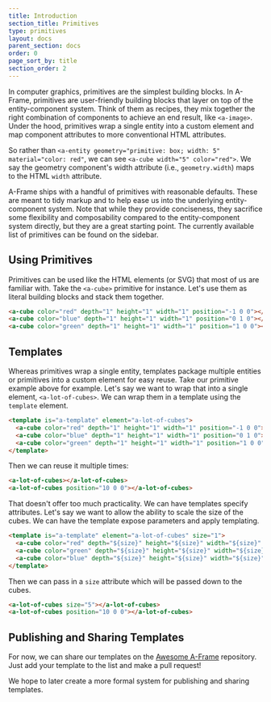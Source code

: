 ```yaml
---
title: Introduction
section_title: Primitives
type: primitives
layout: docs
parent_section: docs
order: 0
page_sort_by: title
section_order: 2
---
```


In computer graphics, primitives are the simplest building blocks. In A-Frame,
primitives are user-friendly building blocks that layer on top of the
entity-component system. Think of them as recipes, they mix together
the right combination of components to achieve an end result, like `<a-image>`.
Under the hood, primitives wrap a single entity into a custom element and map
component attributes to more conventional HTML attributes.

So rather than `<a-entity geometry="primitive: box; width: 5" material="color:
red"`, we can see `<a-cube width="5" color="red">`. We say the geometry
component's width attribute (i.e., `geometry.width`) maps to the HTML `width`
attribute.

A-Frame ships with a handful of primitives with reasonable defaults.  These are
meant to tidy markup and to help ease us into the underlying entity-component
system. Note that while they provide conciseness, they sacrifice some
flexibility and composability compared to the entity-component system directly,
but they are a great starting point. The currently available list of primitives
can be found on the sidebar.

## Using Primitives

Primitives can be used like the HTML elements (or SVG) that most of us are
familiar with.  Take the `<a-cube>` primitive for instance. Let's use them as
literal building blocks and stack them together.

```html
<a-cube color="red" depth="1" height="1" width="1" position="-1 0 0"></a-cube>
<a-cube color="blue" depth="1" height="1" width="1" position="0 1 0"></a-cube>
<a-cube color="green" depth="1" height="1" width="1" position="1 0 0"></a-cube>
```

## Templates

Whereas primitives wrap a single entity, templates package multiple entities or
primitives into a custom element for easy reuse. Take our primitive example
above for example. Let's say we want to wrap that into a single element,
`<a-lot-of-cubes>`. We can wrap them in a template using the `template`
element.

```html
<template is="a-template" element="a-lot-of-cubes">
  <a-cube color="red" depth="1" height="1" width="1" position="-1 0 0"></a-cube>
  <a-cube color="blue" depth="1" height="1" width="1" position="0 1 0"></a-cube>
  <a-cube color="green" depth="1" height="1" width="1" position="1 0 0"></a-cube>
</template>
```

Then we can reuse it multiple times:

```html
<a-lot-of-cubes></a-lot-of-cubes>
<a-lot-of-cubes position="10 0 0"></a-lot-of-cubes>
```

That doesn't offer too much practicality. We can have templates specify
attributes. Let's say we want to allow the ability to scale the size of the
cubes. We can have the template expose parameters and apply templating.

```html
<template is="a-template" element="a-lot-of-cubes" size="1">
  <a-cube color="red" depth="${size}" height="${size}" width="${size}" position="-${size} 0 0"></a-cube>
  <a-cube color="green" depth="${size}" height="${size}" width="${size}" position="-${size} 0 0"></a-cube>
  <a-cube color="blue" depth="${size}" height="${size}" width="${size}" position="-${size} 0 0"></a-cube>
</template>
```

Then we can pass in a `size` attribute which will be passed down to the cubes.

```html
<a-lot-of-cubes size="5"></a-lot-of-cubes>
<a-lot-of-cubes position="10 0 0"></a-lot-of-cubes>
```

## Publishing and Sharing Templates

For now, we can share our templates on the [Awesome
A-Frame](https://github.com/aframevr/awesome-aframe) repository. Just add your
template to the list and make a pull request!

We hope to later create a more formal system for publishing and sharing
templates.

